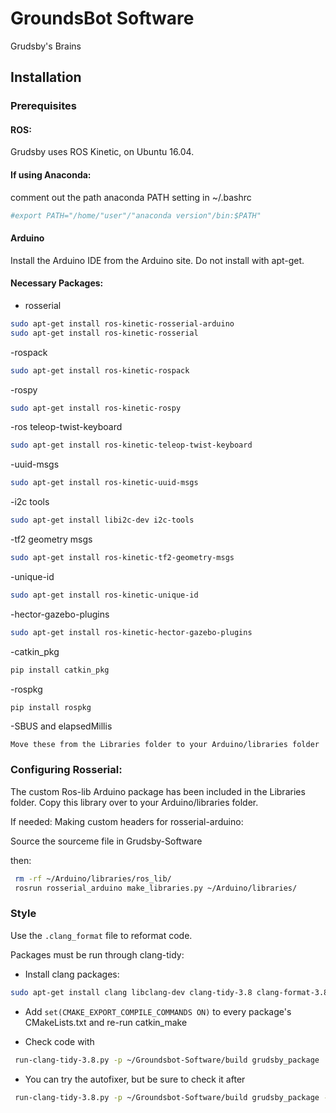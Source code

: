 # GroundsBot Software
Grudsby's Brains 

## Installation
### Prerequisites
#### ROS:
Grudsby uses ROS Kinetic, on Ubuntu 16.04.

#### If using Anaconda:
comment out the path anaconda PATH setting in ~/.bashrc
```bash
#export PATH="/home/"user"/"anaconda version"/bin:$PATH"
```
#### Arduino
Install the Arduino IDE from the Arduino site. Do not install with apt-get. 


#### Necessary Packages:
- rosserial 
```bash
sudo apt-get install ros-kinetic-rosserial-arduino
sudo apt-get install ros-kinetic-rosserial
```

-rospack
```bash
sudo apt-get install ros-kinetic-rospack
```

-rospy
```bash
sudo apt-get install ros-kinetic-rospy
```


-ros teleop-twist-keyboard
```bash
sudo apt-get install ros-kinetic-teleop-twist-keyboard
```

-uuid-msgs
```bash
sudo apt-get install ros-kinetic-uuid-msgs
```

-i2c tools 
```bash
sudo apt-get install libi2c-dev i2c-tools
```

-tf2 geometry msgs
```bash
sudo apt-get install ros-kinetic-tf2-geometry-msgs 
```

-unique-id
```bash
sudo apt-get install ros-kinetic-unique-id
```

-hector-gazebo-plugins
```bash
sudo apt-get install ros-kinetic-hector-gazebo-plugins 
```


-catkin_pkg
```bash
pip install catkin_pkg
```

-rospkg 
```bash
pip install rospkg
```

-SBUS and elapsedMillis 
```
Move these from the Libraries folder to your Arduino/libraries folder
```

### Configuring Rosserial:
The custom Ros-lib Arduino package has been included in the Libraries folder.
Copy this library over to your Arduino/libraries folder.

If needed:
Making custom headers for rosserial-arduino:

Source the sourceme file in Grudsby-Software

then:
```bash 
 rm -rf ~/Arduino/libraries/ros_lib/
 rosrun rosserial_arduino make_libraries.py ~/Arduino/libraries/
```

### Style
Use the ```.clang_format``` file to reformat code. 

Packages must be run through clang-tidy: 

- Install clang packages: 
```bash
sudo apt-get install clang libclang-dev clang-tidy-3.8 clang-format-3.8
```

- Add ```set(CMAKE_EXPORT_COMPILE_COMMANDS ON)``` to every package's CMakeLists.txt and re-run catkin_make

- Check code with 
```bash
 run-clang-tidy-3.8.py -p ~/Groundsbot-Software/build grudsby_package 
```
- You can try the autofixer, but be sure to check it after
```bash
 run-clang-tidy-3.8.py -p ~/Groundsbot-Software/build grudsby_package -fix
```





